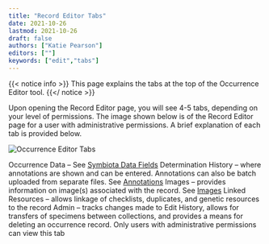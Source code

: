 ```yaml
---
title: "Record Editor Tabs"
date: 2021-10-26
lastmod: 2021-10-26
draft: false
authors: ["Katie Pearson"]
editors: [""]
keywords: ["edit","tabs"]
---
```


{{< notice info >}}
 This page explains the tabs at the top of the Occurrence Editor tool.
{{</ notice >}}

Upon opening the Record Editor page, you will see 4-5 tabs, depending on your level of permissions. The image shown below is of the Record Editor page for a user with administrative permissions. A brief explanation of each tab is provided below.

![Occurrence Editor Tabs](/symbiota-docs/images/editortabs.png)

Occurrence Data – See [Symbiota Data Fields](https://biokic.github.io/symbiota-docs/editor/edit/fields/)
Determination History – where annotations are shown and can be entered. Annotations can also be batch uploaded from separate files. See [Annotations](https://biokic.github.io/symbiota-docs/editor/edit/annotations/)
Images – provides information on image(s) associated with the record. See [Images](https://biokic.github.io/symbiota-docs/editor/images/)
Linked Resources – allows linkage of checklists, duplicates, and genetic resources to the record
Admin – tracks changes made to Edit History, allows for transfers of specimens between collections, and provides a means for deleting an occurrence record. Only users with administrative permissions can view this tab
